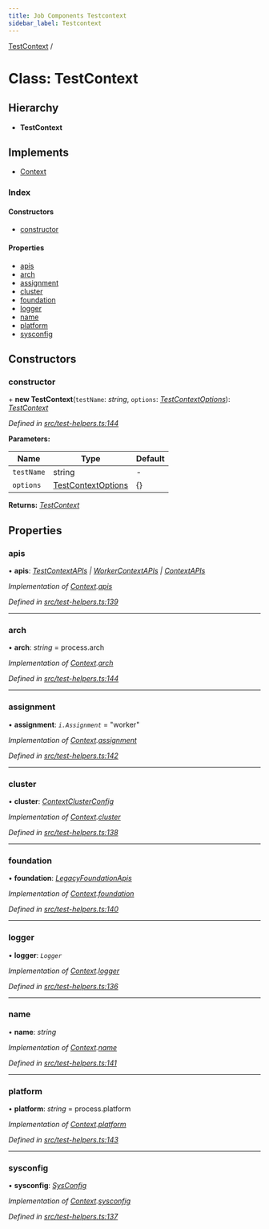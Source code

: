 ```yaml
---
title: Job Components Testcontext
sidebar_label: Testcontext
---
```


[TestContext](testcontext.md) /

# Class: TestContext

## Hierarchy

* **TestContext**

## Implements

* [Context](../interfaces/context.md)

### Index

#### Constructors

* [constructor](testcontext.md#constructor)

#### Properties

* [apis](testcontext.md#apis)
* [arch](testcontext.md#arch)
* [assignment](testcontext.md#assignment)
* [cluster](testcontext.md#cluster)
* [foundation](testcontext.md#foundation)
* [logger](testcontext.md#logger)
* [name](testcontext.md#name)
* [platform](testcontext.md#platform)
* [sysconfig](testcontext.md#sysconfig)

## Constructors

###  constructor

\+ **new TestContext**(`testName`: *string*, `options`: *[TestContextOptions](../interfaces/testcontextoptions.md)*): *[TestContext](testcontext.md)*

*Defined in [src/test-helpers.ts:144](https://github.com/terascope/teraslice/tree/5f4f0ae4e2e522131e7b050bf1df57afbaf8e1c9/packages/job-components/src/test-helpers.ts#L144)*

**Parameters:**

Name | Type | Default |
------ | ------ | ------ |
`testName` | string | - |
`options` | [TestContextOptions](../interfaces/testcontextoptions.md) |  {} |

**Returns:** *[TestContext](testcontext.md)*

## Properties

###  apis

• **apis**: *[TestContextAPIs](../interfaces/testcontextapis.md) | [WorkerContextAPIs](../interfaces/workercontextapis.md) | [ContextAPIs](../interfaces/contextapis.md)*

*Implementation of [Context](../interfaces/context.md).[apis](../interfaces/context.md#apis)*

*Defined in [src/test-helpers.ts:139](https://github.com/terascope/teraslice/tree/5f4f0ae4e2e522131e7b050bf1df57afbaf8e1c9/packages/job-components/src/test-helpers.ts#L139)*

___

###  arch

• **arch**: *string* =  process.arch

*Implementation of [Context](../interfaces/context.md).[arch](../interfaces/context.md#arch)*

*Defined in [src/test-helpers.ts:144](https://github.com/terascope/teraslice/tree/5f4f0ae4e2e522131e7b050bf1df57afbaf8e1c9/packages/job-components/src/test-helpers.ts#L144)*

___

###  assignment

• **assignment**: *`i.Assignment`* = "worker"

*Implementation of [Context](../interfaces/context.md).[assignment](../interfaces/context.md#assignment)*

*Defined in [src/test-helpers.ts:142](https://github.com/terascope/teraslice/tree/5f4f0ae4e2e522131e7b050bf1df57afbaf8e1c9/packages/job-components/src/test-helpers.ts#L142)*

___

###  cluster

• **cluster**: *[ContextClusterConfig](../interfaces/contextclusterconfig.md)*

*Implementation of [Context](../interfaces/context.md).[cluster](../interfaces/context.md#cluster)*

*Defined in [src/test-helpers.ts:138](https://github.com/terascope/teraslice/tree/5f4f0ae4e2e522131e7b050bf1df57afbaf8e1c9/packages/job-components/src/test-helpers.ts#L138)*

___

###  foundation

• **foundation**: *[LegacyFoundationApis](../interfaces/legacyfoundationapis.md)*

*Implementation of [Context](../interfaces/context.md).[foundation](../interfaces/context.md#foundation)*

*Defined in [src/test-helpers.ts:140](https://github.com/terascope/teraslice/tree/5f4f0ae4e2e522131e7b050bf1df57afbaf8e1c9/packages/job-components/src/test-helpers.ts#L140)*

___

###  logger

• **logger**: *`Logger`*

*Implementation of [Context](../interfaces/context.md).[logger](../interfaces/context.md#logger)*

*Defined in [src/test-helpers.ts:136](https://github.com/terascope/teraslice/tree/5f4f0ae4e2e522131e7b050bf1df57afbaf8e1c9/packages/job-components/src/test-helpers.ts#L136)*

___

###  name

• **name**: *string*

*Implementation of [Context](../interfaces/context.md).[name](../interfaces/context.md#name)*

*Defined in [src/test-helpers.ts:141](https://github.com/terascope/teraslice/tree/5f4f0ae4e2e522131e7b050bf1df57afbaf8e1c9/packages/job-components/src/test-helpers.ts#L141)*

___

###  platform

• **platform**: *string* =  process.platform

*Implementation of [Context](../interfaces/context.md).[platform](../interfaces/context.md#platform)*

*Defined in [src/test-helpers.ts:143](https://github.com/terascope/teraslice/tree/5f4f0ae4e2e522131e7b050bf1df57afbaf8e1c9/packages/job-components/src/test-helpers.ts#L143)*

___

###  sysconfig

• **sysconfig**: *[SysConfig](../interfaces/sysconfig.md)*

*Implementation of [Context](../interfaces/context.md).[sysconfig](../interfaces/context.md#sysconfig)*

*Defined in [src/test-helpers.ts:137](https://github.com/terascope/teraslice/tree/5f4f0ae4e2e522131e7b050bf1df57afbaf8e1c9/packages/job-components/src/test-helpers.ts#L137)*
